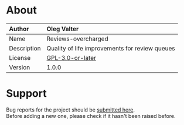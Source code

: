 
# About

| Author       | Oleg Valter |
| :----------- | :----------------------- |
| Name         | Reviews-overcharged    |
| Description  | Quality of life improvements for review queues           |
| License      | [GPL-3.0-or-later](https://spdx.org/licenses/GPL-3.0-or-later)                 |
| Version      | 1.0.0               |

# Support

Bug reports for the project should be [submitted here](https://github.com/userscripters/reviews-overcharged/issues).
<br>Before adding a new one, please check if it hasn't been raised before.
  